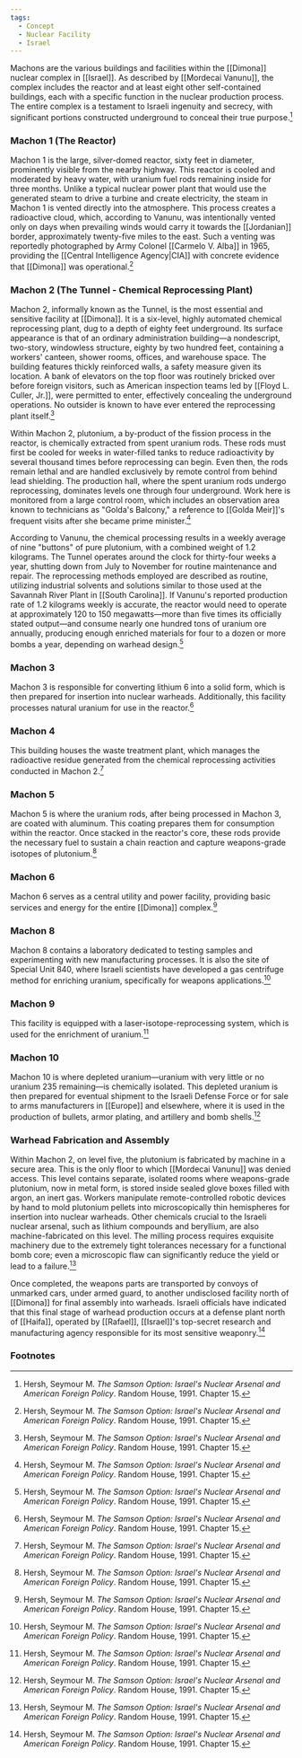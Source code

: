 ```yaml
---
tags:
  - Concept
  - Nuclear Facility
  - Israel
---
```

Machons are the various buildings and facilities within the [[Dimona]] nuclear complex in [[Israel]]. As described by [[Mordecai Vanunu]], the complex includes the reactor and at least eight other self-contained buildings, each with a specific function in the nuclear production process. The entire complex is a testament to Israeli ingenuity and secrecy, with significant portions constructed underground to conceal their true purpose.[^1]

### Machon 1 (The Reactor)

Machon 1 is the large, silver-domed reactor, sixty feet in diameter, prominently visible from the nearby highway. This reactor is cooled and moderated by heavy water, with uranium fuel rods remaining inside for three months. Unlike a typical nuclear power plant that would use the generated steam to drive a turbine and create electricity, the steam in Machon 1 is vented directly into the atmosphere. This process creates a radioactive cloud, which, according to Vanunu, was intentionally vented only on days when prevailing winds would carry it towards the [[Jordanian]] border, approximately twenty-five miles to the east. Such a venting was reportedly photographed by Army Colonel [[Carmelo V. Alba]] in 1965, providing the [[Central Intelligence Agency|CIA]] with concrete evidence that [[Dimona]] was operational.[^1]

### Machon 2 (The Tunnel - Chemical Reprocessing Plant)

Machon 2, informally known as the Tunnel, is the most essential and sensitive facility at [[Dimona]]. It is a six-level, highly automated chemical reprocessing plant, dug to a depth of eighty feet underground. Its surface appearance is that of an ordinary administration building—a nondescript, two-story, windowless structure, eighty by two hundred feet, containing a workers' canteen, shower rooms, offices, and warehouse space. The building features thickly reinforced walls, a safety measure given its location. A bank of elevators on the top floor was routinely bricked over before foreign visitors, such as American inspection teams led by [[Floyd L. Culler, Jr.]], were permitted to enter, effectively concealing the underground operations. No outsider is known to have ever entered the reprocessing plant itself.[^1]

Within Machon 2, plutonium, a by-product of the fission process in the reactor, is chemically extracted from spent uranium rods. These rods must first be cooled for weeks in water-filled tanks to reduce radioactivity by several thousand times before reprocessing can begin. Even then, the rods remain lethal and are handled exclusively by remote control from behind lead shielding. The production hall, where the spent uranium rods undergo reprocessing, dominates levels one through four underground. Work here is monitored from a large control room, which includes an observation area known to technicians as "Golda's Balcony," a reference to [[Golda Meir]]'s frequent visits after she became prime minister.[^1]

According to Vanunu, the chemical processing results in a weekly average of nine "buttons" of pure plutonium, with a combined weight of 1.2 kilograms. The Tunnel operates around the clock for thirty-four weeks a year, shutting down from July to November for routine maintenance and repair. The reprocessing methods employed are described as routine, utilizing industrial solvents and solutions similar to those used at the Savannah River Plant in [[South Carolina]]. If Vanunu's reported production rate of 1.2 kilograms weekly is accurate, the reactor would need to operate at approximately 120 to 150 megawatts—more than five times its officially stated output—and consume nearly one hundred tons of uranium ore annually, producing enough enriched materials for four to a dozen or more bombs a year, depending on warhead design.[^1]

### Machon 3

Machon 3 is responsible for converting lithium 6 into a solid form, which is then prepared for insertion into nuclear warheads. Additionally, this facility processes natural uranium for use in the reactor.[^1]

### Machon 4

This building houses the waste treatment plant, which manages the radioactive residue generated from the chemical reprocessing activities conducted in Machon 2.[^1]

### Machon 5

Machon 5 is where the uranium rods, after being processed in Machon 3, are coated with aluminum. This coating prepares them for consumption within the reactor. Once stacked in the reactor's core, these rods provide the necessary fuel to sustain a chain reaction and capture weapons-grade isotopes of plutonium.[^1]

### Machon 6

Machon 6 serves as a central utility and power facility, providing basic services and energy for the entire [[Dimona]] complex.[^1]

### Machon 8

Machon 8 contains a laboratory dedicated to testing samples and experimenting with new manufacturing processes. It is also the site of Special Unit 840, where Israeli scientists have developed a gas centrifuge method for enriching uranium, specifically for weapons applications.[^1]

### Machon 9

This facility is equipped with a laser-isotope-reprocessing system, which is used for the enrichment of uranium.[^1]

### Machon 10

Machon 10 is where depleted uranium—uranium with very little or no uranium 235 remaining—is chemically isolated. This depleted uranium is then prepared for eventual shipment to the Israeli Defense Force or for sale to arms manufacturers in [[Europe]] and elsewhere, where it is used in the production of bullets, armor plating, and artillery and bomb shells.[^1]

### Warhead Fabrication and Assembly

Within Machon 2, on level five, the plutonium is fabricated by machine in a secure area. This is the only floor to which [[Mordecai Vanunu]] was denied access. This level contains separate, isolated rooms where weapons-grade plutonium, now in metal form, is stored inside sealed glove boxes filled with argon, an inert gas. Workers manipulate remote-controlled robotic devices by hand to mold plutonium pellets into microscopically thin hemispheres for insertion into nuclear warheads. Other chemicals crucial to the Israeli nuclear arsenal, such as lithium compounds and beryllium, are also machine-fabricated on this level. The milling process requires exquisite machinery due to the extremely tight tolerances necessary for a functional bomb core; even a microscopic flaw can significantly reduce the yield or lead to a failure.[^1]

Once completed, the weapons parts are transported by convoys of unmarked cars, under armed guard, to another undisclosed facility north of [[Dimona]] for final assembly into warheads. Israeli officials have indicated that this final stage of warhead production occurs at a defense plant north of [[Haifa]], operated by [[Rafael]], [[Israel]]'s top-secret research and manufacturing agency responsible for its most sensitive weaponry.[^1]

### Footnotes

[^1]: Hersh, Seymour M. *The Samson Option: Israel's Nuclear Arsenal and American Foreign Policy*. Random House, 1991. Chapter 15.